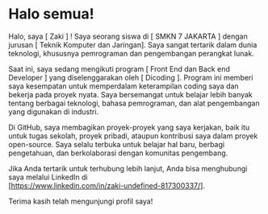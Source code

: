 # Halo semua! 

Halo, saya [ Zaki ] ! Saya seorang siswa di [ SMKN 7 JAKARTA ] dengan jurusan [ Teknik Komputer dan Jaringan]. Saya sangat tertarik dalam dunia teknologi, khususnya pemrograman dan pengembangan perangkat lunak.

Saat ini, saya sedang mengikuti program [ Front End dan Back end Developer ] yang diselenggarakan oleh [ Dicoding ]. Program ini memberi saya kesempatan untuk memperdalam keterampilan coding saya dan bekerja pada proyek nyata. Saya bersemangat untuk belajar lebih banyak tentang berbagai teknologi, bahasa pemrograman, dan alat pengembangan yang digunakan di industri.

Di GitHub, saya membagikan proyek-proyek yang saya kerjakan, baik itu untuk tugas sekolah, proyek pribadi, ataupun kontribusi saya dalam proyek open-source. Saya selalu terbuka untuk belajar hal baru, berbagi pengetahuan, dan berkolaborasi dengan komunitas pengembang.

Jika Anda tertarik untuk terhubung lebih lanjut, Anda bisa menghubungi saya melalui LinkedIn di <br> [https://www.linkedin.com/in/zaki-undefined-817300337/].

Terima kasih telah mengunjungi profil saya!
